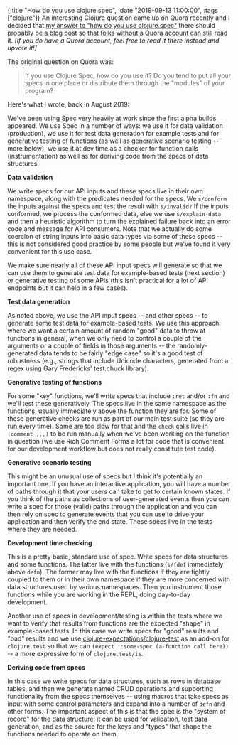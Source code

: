 {:title "How do you use clojure.spec",
 :date "2019-09-13 11:00:00",
 :tags ["clojure"]}
An interesting Clojure question came up on Quora recently and I decided that [my answer to "how do you use clojure.spec"](https://www.quora.com/If-you-use-Clojure-Spec-how-do-you-use-it-Do-you-tend-to-put-all-your-specs-in-one-place-or-distribute-them-through-the-modules-of-your-program/answer/Sean-Corfield?srid=upNN) there should probably be a blog post so that folks without a Quora account can still read it. _[If you do have a Quora account, feel free to read it there instead and upvote it!]_<!-- more -->

The original question on Quora was:

> If you use Clojure Spec, how do you use it? Do you tend to put all your specs in one place or distribute them through the "modules" of your program?

Here's what I wrote, back in August 2019:

We've been using Spec very heavily at work since the first alpha builds appeared. We use Spec in a number of ways: we use it for data validation (production), we use it for test data generation for example tests and for generative testing of functions (as well as generative scenario testing -- more below), we use it at dev time as a checker for function calls (instrumentation) as well as for deriving code from the specs of data structures.

**Data validation**

We write specs for our API inputs and these specs live in their own namespace, along with the predicates needed for the specs. We `s/conform` the inputs against the specs and test the result with `s/invalid?` If the inputs conformed, we process the conformed data, else we use `s/explain-data` and then a heuristic algorithm to turn the explained failure back into an error code and message for API consumers. Note that we actually do some coercion of string inputs into basic data types via some of these specs -- this is not considered good practice by some people but we've found it very convenient for this use case.

We make sure nearly all of these API input specs will generate so that we can use them to generate test data for example-based tests (next section) or generative testing of some APIs (this isn't practical for a lot of API endpoints but it can help in a few cases).

**Test data generation**

As noted above, we use the API input specs -- and other specs -- to generate some test data for example-based tests. We use this approach where we want a certain amount of random "good" data to throw at functions in general, when we only need to control a couple of the arguments or a couple of fields in those arguments -- the randomly-generated data tends to be fairly "edge case" so it's a good test of robustness (e.g., strings that include Unicode characters, generated from a regex using Gary Fredericks' test.chuck library).

**Generative testing of functions**

For some "key" functions, we'll write specs that include `:ret` and/or `:fn` and we'll test these generatively. The specs live in the same namespace as the functions, usually immediately above the function they are for. Some of these generative checks are run as part of our main test suite (so they are run every time). Some are too slow for that and the `check` calls live in `(comment ,,,)` to be run manually when we've been working on the function in question (we use Rich Comment Forms a lot for code that is convenient for our development workflow but does not really constitute test code).

**Generative scenario testing**

This might be an unusual use of specs but I think it's potentially an important one. If you have an interactive application, you will have a number of paths through it that your users can take to get to certain known states. If you think of the paths as collections of user-generated events then you can write a spec for those (valid) paths through the application and you can then rely on spec to generate events that you can use to drive your application and then verify the end state. These specs live in the tests where they are needed.

**Development time checking**

This is a pretty basic, standard use of spec. Write specs for data structures and some functions. The latter live with the functions (`s/fdef` immediately above `defn`). The former may live with the functions if they are tightly coupled to them or in their own namespace if they are more concerned with data structures used by various namespaces. Then you instrument those functions while you are working in the REPL, doing day-to-day development.

Another use of specs in development/testing is within the tests where we want to verify that results from functions are the expected "shape" in example-based tests. In this case we write specs for "good" results and "bad" results and we use [clojure-expectations/clojure-test](https://github.com/clojure-expectations/clojure-test) as an add-on for `clojure.test` so that we can `(expect ::some-spec (a-function call here))` -- a more expressive form of `clojure.test/is`.

**Deriving code from specs**

In this case we write specs for data structures, such as rows in database tables, and then we generate named CRUD operations and supporting functionality from the specs themselves -- using macros that take specs as input with some control parameters and expand into a number of `defn` and other forms. The important aspect of this is that the spec is the "system of record" for the data structure: it can be used for validation, test data generation, and as the source for the keys and "types" that shape the functions needed to operate on them.
